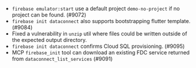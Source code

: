 - `firebase emulator:start` use a default project `demo-no-project` if no project can be found. (#9072)
- `firebase init dataconnect` also supports bootstrapping flutter template. (#9084)
- Fixed a vulnerability in `unzip` util where files could be written outside of the expected output directory.
- `firebase init dataconnect` confirms Cloud SQL provisioning. (#9095)
- MCP `firebase_init` tool can download an existing FDC service returned from `dataconnect_list_services` (#9091)
